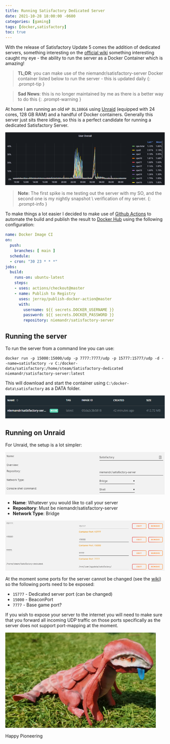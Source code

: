 ```yaml
---
title: Running Satisfactory Dedicated Server
date: 2021-10-28 18:00:00 -0600
categories: [gaming]
tags: [docker,satisfactory]
toc: true
---
```


With the release of Satisfactory Update 5 comes the addition of dedicated servers, something interesting on the [official wiki](https://satisfactory.fandom.com/wiki/Dedicated_servers#Running_manually_within_a_Docker_container) something interesting caught my eye - the ability to run the server as a Docker Container which is amazing!

> **TL;DR**: you can make use of the niemandr/satisfactory-server Docker container listed below to run the server - this is updated daily
{: .prompt-tip }

> **Sad News**: this is no longer maintained by me as there is a better way to do this
{: .prompt-warning }

At home I am running an old `HP DL180G6` using [Unraid](https://unraid.net/) (equipped with 24 cores, 128 GB RAM) and a handful of Docker containers. Generally this server just sits there idling, so this is a perfect candidate for running a dedicated Satisfactory Server.

![](/assets/img/2021/2021-10-28/001.png)

> **Note**: The first spike is me testing out the server with my SO, and the second one is my nightly snapshot \ verification of my server.
{: .prompt-info }

To make things a lot easier I decided to make use of [Github Actions](https://github.com/features/actions) to automate the build and publish the result to [Docker Hub](https://hub.docker.com/) using the following configuration:

```yaml
name: Docker Image CI
on:
  push:
    branches: [ main ]
  schedule:
  - cron: "30 23 * * *"
jobs:
  build:
    runs-on: ubuntu-latest
    steps:
    - uses: actions/checkout@master
    - name: Publish to Registry
      uses: jerray/publish-docker-action@master
      with:
        username: ${{ secrets.DOCKER_USERNAME }}
        password: ${{ secrets.DOCKER_PASSWORD }}
        repository: niemandr/satisfactory-server
```

## Running the server
To run the server from a command line you can use:

```shell
docker run -p 15000:15000/udp -p 7777:7777/udp -p 15777:15777/udp -d --name=satisfactory -v C:/docker-data/satisfactory:/home/steam/Satisfactory-dedicated niemandr/satisfactory-server:latest
```

This will download and start the container using `C:\docker-data\satisfactory` as a DATA folder.

![](/assets/img/2021/2021-10-28/002.png)

## Running on Unraid
For Unraid, the setup is a lot simpler:

![](/assets/img/2021/2021-10-28/003.png)

- **Name**: Whatever you would like to call your server
- **Repository**: Must be niemandr/satisfactory-server
- **Network Type**: Bridge

![](/assets/img/2021/2021-10-28/004.png)

At the moment some ports for the server cannot be changed (see the [wiki](https://satisfactory.fandom.com/wiki/Dedicated_servers#Running_manually_within_a_Docker_container)) so the following ports need to be exposed:

- `15777` - Dedicated server port (can be changed)
- `15000` - BeaconPort
- `7777` - Base game port?

If you wish to expose your server to the internet you will need to make sure that you forward all incoming UDP traffic on those ports specifically as the server does not support port-mapping at the moment.

![](/assets/img/2021/2021-10-28/005.png)

Happy Pioneering
